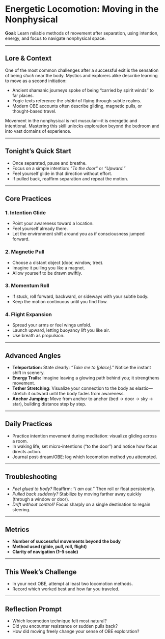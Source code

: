 


# Energetic Locomotion: Moving in the Nonphysical

**Goal:** Learn reliable methods of movement after separation, using intention, energy, and focus to navigate nonphysical space.

---

## Lore & Context
One of the most common challenges after a successful exit is the sensation of being *stuck* near the body. Mystics and explorers alike describe learning to move as a second initiation:
- Ancient shamanic journeys spoke of being “carried by spirit winds” to far places.  
- Yogic texts reference the *siddhi* of flying through subtle realms.  
- Modern OBE accounts often describe gliding, magnetic pulls, or thought-based travel.

Movement in the nonphysical is not muscular—it is energetic and intentional. Mastering this skill unlocks exploration beyond the bedroom and into vast domains of experience.

---

## Tonight’s Quick Start
- Once separated, pause and breathe.  
- Focus on a simple intention: *“To the door”* or *“Upward.”*  
- Feel yourself glide in that direction without effort.  
- If pulled back, reaffirm separation and repeat the motion.

---

## Core Practices

### 1. Intention Glide
- Point your awareness toward a location.  
- Feel yourself already there.  
- Let the environment shift around you as if consciousness jumped forward.

### 2. Magnetic Pull
- Choose a distant object (door, window, tree).  
- Imagine it pulling you like a magnet.  
- Allow yourself to be drawn swiftly.

### 3. Momentum Roll
- If stuck, roll forward, backward, or sideways with your subtle body.  
- Keep the motion continuous until you find flow.

### 4. Flight Expansion
- Spread your arms or feel wings unfold.  
- Launch upward, letting buoyancy lift you like air.  
- Use breath as propulsion.

---

## Advanced Angles
- **Teleportation:** State clearly: *“Take me to [place].”* Notice the instant shift in scenery.  
- **Energy Trails:** Imagine leaving a glowing path behind you; it strengthens movement.  
- **Tether Stretching:** Visualize your connection to the body as elastic—stretch it outward until the body fades from awareness.  
- **Anchor Jumping:** Move from anchor to anchor (bed → door → sky → star), building distance step by step.

---

## Daily Practices
- Practice intention movement during meditation: visualize gliding across a room.  
- In waking life, set micro-intentions (“to the door”) and notice how focus directs action.  
- Journal post-dream/OBE: log which locomotion method you attempted.

---

## Troubleshooting
- *Feel glued to body?* Reaffirm: *“I am out.”* Then roll or float persistently.  
- *Pulled back suddenly?* Stabilize by moving farther away quickly (through a window or door).  
- *Drift without control?* Focus sharply on a single destination to regain steering.

---

## Metrics
- **Number of successful movements beyond the body**  
- **Method used (glide, pull, roll, flight)**  
- **Clarity of navigation (1–5 scale)**  

---

## This Week’s Challenge
- In your next OBE, attempt at least two locomotion methods.  
- Record which worked best and how far you traveled.

---

## Reflection Prompt
- Which locomotion technique felt most natural?  
- Did you encounter resistance or sudden pulls back?  
- How did moving freely change your sense of OBE exploration?
